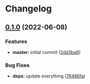 # Changelog

## [0.1.0](https://github.com/indykite/jarvis-sdk-go/compare/v0.0.1...v0.1.0) (2022-06-08)


### Features

* **master:** initial commit ([2dd3ba6](https://github.com/indykite/jarvis-sdk-go/commit/2dd3ba6895cca6dbec26badd7af00413ac6d5233))


### Bug Fixes

* **deps:** update everything ([76486fa](https://github.com/indykite/jarvis-sdk-go/commit/76486fa0dcfeaeb183957673a94dc200b2c5a82f))
